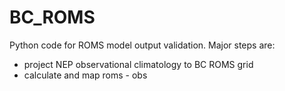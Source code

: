 # BC_ROMS
Python code for ROMS model output validation. 
Major steps are:
- project NEP observational climatology to BC ROMS grid
- calculate and map roms - obs
